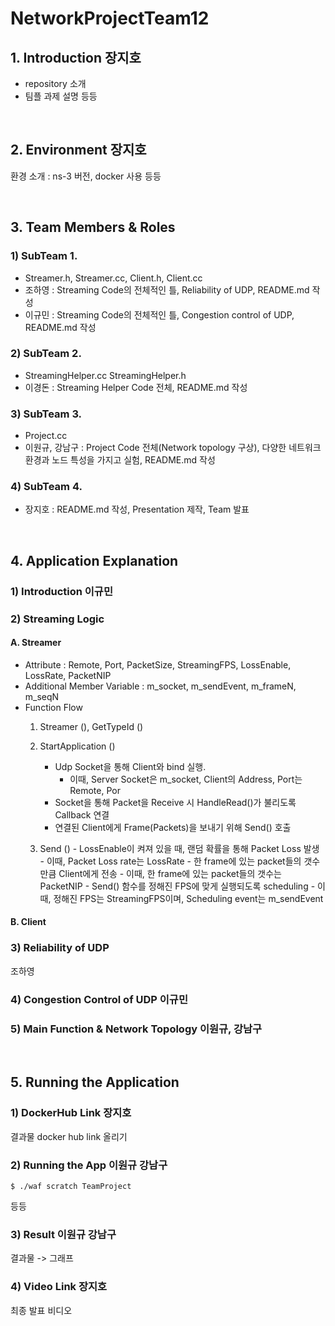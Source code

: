 # NetworkProjectTeam12

## 1. Introduction 장지호
- repository 소개
- 팀플 과제 설명 등등 

<br>

## 2. Environment 장지호
환경 소개 : ns-3 버전, docker 사용 등등


<br>

## 3. Team Members & Roles
### 1) SubTeam 1.
- Streamer.h, Streamer.cc, Client.h, Client.cc
- 조하영 : Streaming Code의 전체적인 틀, Reliability of UDP, README.md 작성
- 이규민 : Streaming Code의 전체적인 틀, Congestion control of UDP, README.md 작성

### 2) SubTeam 2.
- StreamingHelper.cc StreamingHelper.h
- 이경돈 : Streaming Helper Code 전체, README.md 작성

### 3) SubTeam 3.
- Project.cc
- 이원규, 강남구 : Project Code 전체(Network topology 구상), 다양한 네트워크 환경과 노드 특성을 가지고 실험, README.md 작성

### 4) SubTeam 4.
- 장지호 : README.md 작성, Presentation 제작, Team 발표

<br>

## 4. Application Explanation
### 1) Introduction 이규민


### 2) Streaming Logic
#### A. Streamer
- Attribute : Remote, Port, PacketSize, StreamingFPS, LossEnable, LossRate, PacketNIP
- Additional Member Variable : m_socket, m_sendEvent, m_frameN, m_seqN
- Function Flow
	1. Streamer (), GetTypeId () 
	
	2. StartApplication ()
  		- Udp Socket을 통해 Client와 bind 실행. 
  		  - 이때, Server Socket은 m_socket, Client의 Address, Port는 Remote, Por
  		- Socket을 통해 Packet을 Receive 시 HandleRead()가 불리도록 Callback 연결
  		- 연결된 Client에게 Frame(Packets)을 보내기 위해 Send() 호출 
  
	3. Send ()
			- LossEnable이 켜져 있을 때, 랜덤 확률을 통해 Packet Loss 발생
				- 이때, Packet Loss rate는 LossRate
			- 한 frame에 있는 packet들의 갯수만큼 Client에게 전송
				- 이때, 한 frame에 있는 packet들의 갯수는 PacketNIP
			- Send() 함수를 정해진 FPS에 맞게 실행되도록 scheduling
				- 이때, 정해진 FPS는 StreamingFPS이며, Scheduling event는 m_sendEvent



#### B. Client


### 3) Reliability of UDP
조하영

### 4) Congestion Control of UDP 이규민


### 5) Main Function & Network Topology 이원규, 강남구



<br>

## 5. Running the Application
### 1) DockerHub Link 장지호
결과물 docker hub link 올리기 


### 2) Running the App 이원규 강남구 
```
$ ./waf scratch TeamProject 
```
등등 


### 3) Result 이원규 강남구 
결과물 -> 그래프


### 4) Video Link 장지호
최종 발표 비디오



